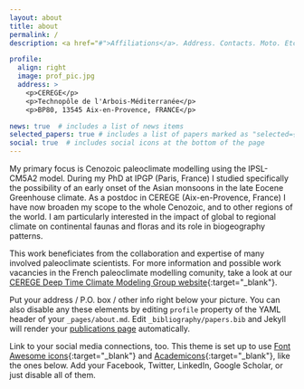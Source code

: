 ```yaml
---
layout: about
title: about
permalink: /
description: <a href="#">Affiliations</a>. Address. Contacts. Moto. Etc.

profile:
  align: right
  image: prof_pic.jpg
  address: >
    <p>CEREGE</p>
    <p>Technopôle de l'Arbois-Méditerranée</p>
    <p>BP80, 13545 Aix-en-Provence, FRANCE</p>

news: true  # includes a list of news items
selected_papers: true # includes a list of papers marked as "selected={true}"
social: true  # includes social icons at the bottom of the page
---
```


My primary focus is Cenozoic paleoclimate modelling using the IPSL-CM5A2 model. During my PhD at IPGP (Paris, France) I studied specifically the possibility of an early onset of the Asian monsoons in the late Eocene Greenhouse climate. As a postdoc in CEREGE (Aix-en-Provence, France) I have now broaden my scope to the whole Cenozoic, and to other regions of the world. I am particularly interested in the impact of global to regional climate on continental faunas and floras and its role in biogeography patterns.

This work beneficiates from the collaboration and expertise of many involved paleoclimate scientists. For more information and possible work vacancies in the French paleoclimate modelling comunity, take a look at our [CEREGE Deep Time Climate Modeling Group website](https://cerege-cl.github.io/){:target="\_blank"}.


Put your address / P.O. box / other info right below your picture. You can also disable any these elements by editing `profile` property of the YAML header of your `_pages/about.md`. Edit `_bibliography/papers.bib` and Jekyll will render your [publications page](/al-folio/publications/) automatically.

Link to your social media connections, too. This theme is set up to use [Font Awesome icons](http://fortawesome.github.io/Font-Awesome/){:target="\_blank"} and [Academicons](https://jpswalsh.github.io/academicons/){:target="\_blank"}, like the ones below. Add your Facebook, Twitter, LinkedIn, Google Scholar, or just disable all of them.
